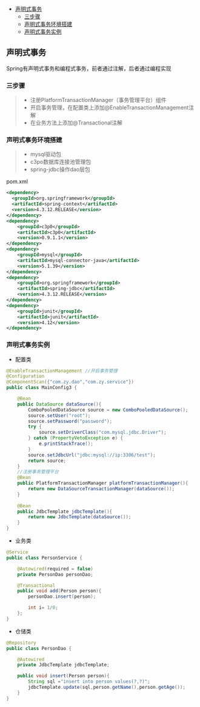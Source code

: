 - [声明式事务](#声明式事务)
  - [三步骤](#三步骤)
  - [声明式事务环境搭建](#声明式事务环境搭建)
  - [声明式事务实例](#声明式事务实例)

## 声明式事务

Spring有声明式事务和编程式事务，前者通过注解，后者通过编程实现

### 三步骤

> * 注册PlatformTransactionManager（事务管理平台）组件
> * 开启事务管理，在配置类上添加@EnableTransactionManagement注解
> * 在业务方法上添加@Transactional注解

### 声明式事务环境搭建

> * mysql驱动包
> * c3po数据库连接池管理包
> * spring-jdbc操作dao层包

pom.xml
```xml
<dependency>
  <groupId>org.springframework</groupId>
  <artifactId>spring-context</artifactId>
  <version>4.3.12.RELEASE</version>
</dependency>
<dependency>
    <groupId>c3p0</groupId>
    <artifactId>c3p0</artifactId>
    <version>0.9.1.1</version>
</dependency>
<dependency>
    <groupId>mysql</groupId>
    <artifactId>mysql-connector-java</artifactId>
    <version>5.1.39</version>
</dependency>
<dependency>
    <groupId>org.springframework</groupId>
    <artifactId>spring-jdbc</artifactId>
    <version>4.3.12.RELEASE</version>
</dependency>
<dependency>
    <groupId>junit</groupId>
    <artifactId>junit</artifactId>
    <version>4.12</version>
</dependency>
```

### 声明式事务实例

  * 配置类
```java
@EnableTransactionManagement //开启事务管理
@Configuration
@ComponentScan({"com.zy.dao","com.zy.service"})
public class MainConfig3 {

    @Bean
    public DataSource dataSource(){
        ComboPooledDataSource source = new ComboPooledDataSource();
        source.setUser("root");
        source.setPassword("password");
        try {
            source.setDriverClass("com.mysql.jdbc.Driver");
        } catch (PropertyVetoException e) {
            e.printStackTrace();
        }
        source.setJdbcUrl("jdbc:mysql://ip:3306/test");
        return source;
    }
    //注册事务管理平台
    @Bean
    public PlatformTransactionManager platformTransactionManager(){
        return new DataSourceTransactionManager(dataSource());
    }
    
    @Bean
    public JdbcTemplate jdbcTemplate(){
        return new JdbcTemplate(dataSource());
    }
}
```

  * 业务类
```java
@Service
public class PersonService {

    @Autowired(required = false)
    private PersonDao personDao;

    @Transactional
    public void add(Person person){
        personDao.insert(person);

        int i= 1/0;
    };
}
```

  * 仓储类
```java
@Repository
public class PersonDao {

    @Autowired
    private JdbcTemplate jdbcTemplate;

    public void insert(Person person){
        String sql ="insert into person values(?,?)";
        jdbcTemplate.update(sql,person.getName(),person.getAge());
    }
}
```
 
